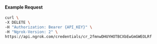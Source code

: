 <!-- Code generated for API Clients. DO NOT EDIT. -->

#### Example Request

```bash
curl \
-X DELETE \
-H "Authorization: Bearer {API_KEY}" \
-H "Ngrok-Version: 2" \
https://api.ngrok.com/credentials/cr_2fmnwDHUYHOTBCXbEwGmGWEOLRf
```
